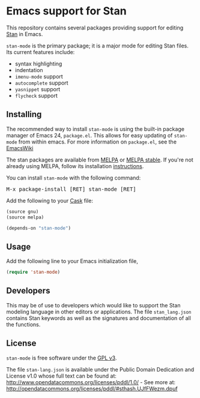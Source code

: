 # Emacs support for Stan

This repository contains several packages providing support for editing [Stan](https://code.google.com/p/stan/) in Emacs.

`stan-mode` is the primary package; it is a major mode for editing Stan files.
Its current features include:

- syntax highlighting
- indentation
- `imenu-mode` support
- `autocomplete` support
- `yasnippet` support
- `flycheck` support

## Installing

The recommended way to install `stan-mode` is using the built-in package manager of Emacs 24, `package.el`.
This allows for easy updating of `stan-mode` from within emacs.
For more information on `package.el`, see the
[EmacsWiki](http://emacswiki.org/emacs/ELPA)

The stan packages are available from [MELPA](http://melpa.org) or [MELPA stable](http://stable.melpa.org).
If you're not already using MELPA, follow its installation [instructions](http://melpa.org/#/getting-started).

You can install `stan-mode` with the following command:

<kbd>M-x package-install [RET] stan-mode [RET]</kbd>

Add the following to your [Cask](https://github.com/cask/cask) file:

```el
(source gnu)
(source melpa)

(depends-on "stan-mode")
```

## Usage

Add the following line to your Emacs initialization file,
```el
(require 'stan-mode)
```

## Developers

This may be of use to developers which would like to support the Stan modeling language in other editors or applications.
The file `stan_lang.json` contains Stan keywords as well as the signatures and documentation of all the functions.

## License

`stan-mode` is free software under the [GPL v3](http://www.gnu.org/licenses/gpl-3.0.html).

The file `stan-lang.json` is available under the Public Domain Dedication and License v1.0 whose full text can be found at: http://www.opendatacommons.org/licenses/pddl/1.0/ - See more at: http://opendatacommons.org/licenses/pddl/#sthash.UJfFWezm.dpuf

<!--  LocalWords:  stan imenu yasnippet flymake MELPA kbd RET init '
 -->
<!--  LocalWords:  mapc EmacsWiki cd 'load 'stan 'flymake Aquamacs 
 -->
<!--  LocalWords:  GPL stanc ' 'load 'stan autocomplete setq 'flymake
 -->
<!--  LocalWords:  lang json el emacs
 -->
